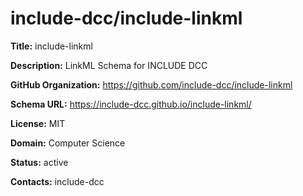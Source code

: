 # include-dcc/include-linkml

**Title:** include-linkml

**Description:** LinkML Schema for INCLUDE DCC

**GitHub Organization:** https://github.com/include-dcc/include-linkml

**Schema URL:** https://include-dcc.github.io/include-linkml/

**License:** MIT

**Domain:** Computer Science

**Status:** active



**Contacts:** include-dcc